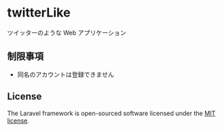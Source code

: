 # twitterLike

ツイッターのような Web アプリケーション

## 制限事項

* 同名のアカウントは登録できません

## License

The Laravel framework is open-sourced software licensed under the [MIT license](https://opensource.org/licenses/MIT).
